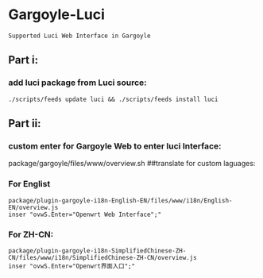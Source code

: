 # Gargoyle-Luci
    Supported Luci Web Interface in Gargoyle
## Part ⅰ:
### add luci package from Luci source:
    ./scripts/feeds update luci && ./scripts/feeds install luci
## Part ⅱ:
### custom enter for Gargoyle Web to enter luci Interface:
  package/gargoyle/files/www/overview.sh
##translate for custom laguages:
### For Englist
    package/plugin-gargoyle-i18n-English-EN/files/www/i18n/English-EN/overview.js
    inser "ovwS.Enter="Openwrt Web Interface";" 
### For ZH-CN:
    package/plugin-gargoyle-i18n-SimplifiedChinese-ZH-CN/files/www/i18n/SimplifiedChinese-ZH-CN/overview.js
    inser "ovwS.Enter="Openwrt界面入口";" 
